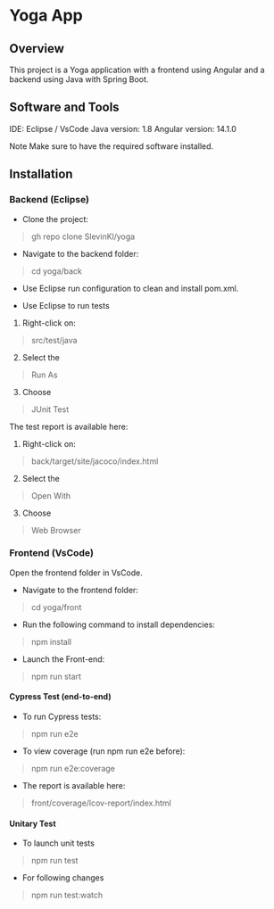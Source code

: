 # Yoga App

## Overview
This project is a Yoga application with a frontend using Angular and a backend using Java with Spring Boot.

## Software and Tools
IDE: Eclipse / VsCode
Java version: 1.8
Angular version: 14.1.0

Note
Make sure to have the required software installed.

## Installation

### Backend (Eclipse)

- Clone the project:
> gh repo clone SlevinKl/yoga

- Navigate to the backend folder:
>cd yoga/back

- Use Eclipse run configuration to clean and install pom.xml.

- Use Eclipse to run tests
1. Right-click on:
> src/test/java
2. Select the 
> Run As
3. Choose 
> JUnit Test

The test report is available here: 
1. Right-click on:
> back/target/site/jacoco/index.html
2. Select the 
> Open With
3. Choose
> Web Browser

### Frontend (VsCode)
Open the frontend folder in VsCode.

- Navigate to the frontend folder:
> cd yoga/front
- Run the following command to install dependencies:
> npm install
- Launch the Front-end:
> npm run start

#### Cypress Test (end-to-end)
- To run Cypress tests:
> npm run e2e
- To view coverage (run npm run e2e before):
> npm run e2e:coverage
- The report is available here:
> front/coverage/lcov-report/index.html

#### Unitary Test
- To launch unit tests
> npm run test
- For following changes
> npm run test:watch

